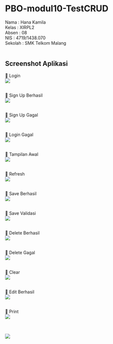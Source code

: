 # PBO-modul10-TestCRUD
<p>Nama : Hana Kamila<br>
Kelas : XIRPL2<br>
Absen : 08<br>
NIS : 4719/1438.070<br>
Sekolah : SMK Telkom Malang<br><br>
</p>
<h2>Screenshot Aplikasi</h2>

 Login<br>
<img src="https://github.com/hanakamila/PBO-modul10-TestCRUD/blob/master/login.JPG"/><br><br>

 Sign Up Berhasil<br>
<img src="https://github.com/hanakamila/PBO-modul10-TestCRUD/blob/master/signup-berhasil.PNG"/><br><br>

 Sign Up Gagal<br>
<img src="https://github.com/hanakamila/PBO-modul10-TestCRUD/blob/master/signup-gagal.JPG"/><br><br>

 Login Gagal<br>
<img src="https://github.com/hanakamila/PBO-modul10-TestCRUD/blob/master/login-salah.PNG"/><br><br>

 Tampilan Awal<br>
<img src="https://github.com/hanakamila/PBO-modul10-TestCRUD/blob/master/tampilan-awal.JPG"/><br><br>

 Refresh<br>
<img src="https://github.com/hanakamila/PBO-modul10-TestCRUD/blob/master/refresh.JPG"/><br><br>

 Save Berhasil<br>
<img src="https://github.com/hanakamila/PBO-modul10-TestCRUD/blob/master/save-sukses.JPG"/><br><br>

 Save Validasi<br>
<img src="https://github.com/hanakamila/PBO-modul10-TestCRUD/blob/master/save-validasi.JPG"/><br><br>

 Delete Berhasil<br>
<img src="https://github.com/hanakamila/PBO-modul10-TestCRUD/blob/master/delete-berhasil.JPG"/><br><br>

 Delete Gagal<br>
<img src="https://github.com/hanakamila/PBO-modul10-TestCRUD/blob/master/delete-gagal.JPG"/><br><br>

 Clear<br>
<img src="https://github.com/hanakamila/PBO-modul10-TestCRUD/blob/master/clear.JPG"/><br><br>

 Edit Berhasil<br>
<img src="https://github.com/hanakamila/PBO-modul10-TestCRUD/blob/master/update-berhasil.JPG"/><br><br>

 Print<br>
<img src="https://github.com/hanakamila/PBO-modul10-TestCRUD/blob/master/print-1.PNG"/><br><br>

<br>
<img src="https://github.com/hanakamila/PBO-modul10-TestCRUD/blob/master/print-2.PNG"/><br><br>

